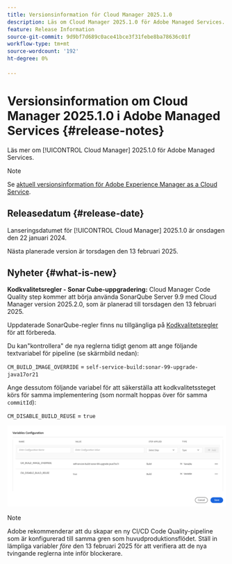 ```yaml
---
title: Versionsinformation för Cloud Manager 2025.1.0
description: Läs om Cloud Manager 2025.1.0 för Adobe Managed Services.
feature: Release Information
source-git-commit: 9d9bf7d689c0ace41bce3f31febe8ba78636c01f
workflow-type: tm+mt
source-wordcount: '192'
ht-degree: 0%

---
```


# Versionsinformation om Cloud Manager 2025.1.0 i Adobe Managed Services {#release-notes}

<!-- RELEASE WIKI  https://wiki.corp.adobe.com/display/DMSArchitecture/Cloud+Manager+2024.12.0+Release -->

Läs mer om [!UICONTROL Cloud Manager] 2025.1.0 för Adobe Managed Services.

>[!NOTE]
>
>Se [aktuell versionsinformation för Adobe Experience Manager as a Cloud Service](https://experienceleague.adobe.com/en/docs/experience-manager-cloud-service/content/release-notes/home).

## Releasedatum {#release-date}

<!-- SAVE FOR FUTURE POSSIBLE USE No notable bugs or features for the September release of Cloud Manager. -->

Lanseringsdatumet för [!UICONTROL Cloud Manager] 2025.1.0 är onsdagen den 22 januari 2024.

Nästa planerade version är torsdagen den 13 februari 2025.

## Nyheter {#what-is-new}

**Kodkvalitetsregler - Sonar Cube-uppgradering:** Cloud Manager Code Quality step kommer att börja använda SonarQube Server 9.9 med Cloud Manager version 2025.2.0, som är planerad till torsdagen den 13 februari 2025.

Uppdaterade SonarQube-regler finns nu tillgängliga på [Kodkvalitetsregler](/help/using/code-quality-testing.md#code-quality-testing-step) för att förbereda.

Du kan&quot;kontrollera&quot; de nya reglerna tidigt genom att ange följande textvariabel för pipeline (se skärmbild nedan):

`CM_BUILD_IMAGE_OVERRIDE` = `self-service-build:sonar-99-upgrade-java17or21`

Ange dessutom följande variabel för att säkerställa att kodkvalitetssteget körs för samma implementering (som normalt hoppas över för samma `commitId`):

`CM_DISABLE_BUILD_REUSE` = `true`

![Konfigurationssida för variabler](/help/release-notes/assets/variables-config.png)

>[!NOTE]
>
>Adobe rekommenderar att du skapar en ny CI/CD Code Quality-pipeline som är konfigurerad till samma gren som huvudproduktionsflödet. Ställ in lämpliga variabler *före* den 13 februari 2025 för att verifiera att de nya tvingande reglerna inte inför blockerare.

<!-- ## Early adoption program {#early-adoption}

Be a part of Cloud Manager's early adoption program and have a chance to test upcoming features. -->


<!-- ## Bug fixes {#bug-fixes}

* A

Known Issues {#known-issues}

* A -->
